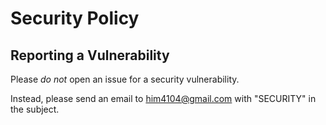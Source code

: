 # Security Policy

## Reporting a Vulnerability

Please _do not_ open an issue for a security vulnerability.

Instead, please send an email to him4104@gmail.com with "SECURITY" in the subject.